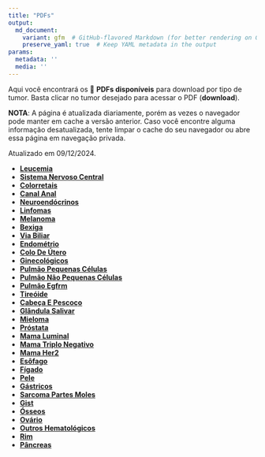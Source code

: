 ```yaml
---
title: "PDFs"
output: 
  md_document:
    variant: gfm  # GitHub-flavored Markdown (for better rendering on GitHub)
    preserve_yaml: true  # Keep YAML metadata in the output
params:
  metadata: ''
  media: ''
---
```


Aqui você encontrará os 📝 **PDFs disponíveis** para download por tipo
de tumor. Basta clicar no tumor desejado para acessar o PDF
(**download**).

**NOTA**: A página é atualizada diariamente, porém as vezes o navegador
pode manter em cache a versão anterior. Caso você encontre alguma
informação desatualizada, tente limpar o cache do seu navegador ou abre
essa página em navegação privada.

Atualizado em 09/12/2024.

- [**Leucemia**](https://coeoralmeds-e768.restdb.io/media/6756992bf63b804800081f32?download=true)
- [**Sistema Nervoso
  Central**](https://coeoralmeds-e768.restdb.io/media/6756992cf63b804800081f35?download=true)
- [**Colorretais**](https://coeoralmeds-e768.restdb.io/media/6756992ef63b804800081f3a?download=true)
- [**Canal
  Anal**](https://coeoralmeds-e768.restdb.io/media/6756992ff63b804800081f3c?download=true)
- [**Neuroendócrinos**](https://coeoralmeds-e768.restdb.io/media/67569930f63b804800081f41?download=true)
- [**Linfomas**](https://coeoralmeds-e768.restdb.io/media/67569931f63b804800081f43?download=true)
- [**Melanoma**](https://coeoralmeds-e768.restdb.io/media/67569933f63b804800081f45?download=true)
- [**Bexiga**](https://coeoralmeds-e768.restdb.io/media/67569934f63b804800081f47?download=true)
- [**Via
  Biliar**](https://coeoralmeds-e768.restdb.io/media/67569935f63b804800081f4a?download=true)
- [**Endométrio**](https://coeoralmeds-e768.restdb.io/media/67569936f63b804800081f4b?download=true)
- [**Colo De
  Útero**](https://coeoralmeds-e768.restdb.io/media/67569938f63b804800081f4d?download=true)
- [**Ginecológicos**](https://coeoralmeds-e768.restdb.io/media/67569939f63b804800081f4f?download=true)
- [**Pulmão Pequenas
  Células**](https://coeoralmeds-e768.restdb.io/media/6756993af63b804800081f51?download=true)
- [**Pulmão Não Pequenas
  Células**](https://coeoralmeds-e768.restdb.io/media/6756993bf63b804800081f53?download=true)
- [**Pulmão
  Egfrm**](https://coeoralmeds-e768.restdb.io/media/6756993cf63b804800081f55?download=true)
- [**Tireóide**](https://coeoralmeds-e768.restdb.io/media/6756993ef63b804800081f59?download=true)
- [**Cabeça E
  Pescoço**](https://coeoralmeds-e768.restdb.io/media/67569940f63b804800081f5b?download=true)
- [**Glândula
  Salivar**](https://coeoralmeds-e768.restdb.io/media/67569941f63b804800081f5d?download=true)
- [**Mieloma**](https://coeoralmeds-e768.restdb.io/media/67569942f63b804800081f5f?download=true)
- [**Próstata**](https://coeoralmeds-e768.restdb.io/media/67569943f63b804800081f61?download=true)
- [**Mama
  Luminal**](https://coeoralmeds-e768.restdb.io/media/67569945f63b804800081f65?download=true)
- [**Mama Triplo
  Negativo**](https://coeoralmeds-e768.restdb.io/media/67569946f63b804800081f67?download=true)
- [**Mama
  Her2**](https://coeoralmeds-e768.restdb.io/media/67569947f63b804800081f69?download=true)
- [**Esôfago**](https://coeoralmeds-e768.restdb.io/media/67569949f63b804800081f6b?download=true)
- [**Fígado**](https://coeoralmeds-e768.restdb.io/media/6756994af63b804800081f6d?download=true)
- [**Pele**](https://coeoralmeds-e768.restdb.io/media/6756994bf63b804800081f6f?download=true)
- [**Gástricos**](https://coeoralmeds-e768.restdb.io/media/6756994cf63b804800081f71?download=true)
- [**Sarcoma Partes
  Moles**](https://coeoralmeds-e768.restdb.io/media/6756994ef63b804800081f73?download=true)
- [**Gist**](https://coeoralmeds-e768.restdb.io/media/6756994ff63b804800081f75?download=true)
- [**Ósseos**](https://coeoralmeds-e768.restdb.io/media/67569950f63b804800081f78?download=true)
- [**Ovário**](https://coeoralmeds-e768.restdb.io/media/67569951f63b804800081f79?download=true)
- [**Outros
  Hematológicos**](https://coeoralmeds-e768.restdb.io/media/67569952f63b804800081f7b?download=true)
- [**Rim**](https://coeoralmeds-e768.restdb.io/media/67569954f63b804800081f7d?download=true)
- [**Pâncreas**](https://coeoralmeds-e768.restdb.io/media/67569955f63b804800081f7f?download=true)
